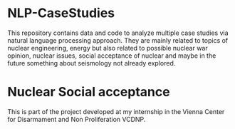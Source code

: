 # NLP-CaseStudies
This repository contains data and code to analyze multiple case studies via natural language processing approach. 
They are mainly related to topics of nuclear engineering, energy but also related to possible nuclear war opinion, nuclear issues, social acceptance of nuclear and maybe in the future something about seismology not already explored. 
# Nuclear Social acceptance
This is part of the project developed at my internship in the Vienna Center for Disarmament and Non Proliferation VCDNP. 
